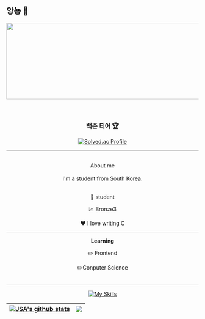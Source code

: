 ## 앙뇽 👋

<div align="center">
  <a href="https://github.com/devxb/gitanimals">
    <img src="https://render.gitanimals.org/lines/{SUN-AAA}?pet-id=1" width="2000" height="200"/>
  </a>
</div>

<br>
<br>

<div align="center">
  <h3>백준 티어 🏆</h3>
  <a href="https://solved.ac/profile/sunna0626">
    <img src="https://mazassumnida.wtf/api/generate_badge?boj=sunna0626" alt="Solved.ac Profile" />
  </a>
</div>

<hr>
<br />

<div align="center">
  About me
  <br>
  <br>
  I'm a student from South Korea.
  <br>
  <br>

💼 student

📈 Bronze3

❤️ I love writing C

<hr>

**Learning**

✏️ Frontend

✏️Conputer Science
<br>
<br>
<hr>

[![My Skills](https://skillicons.dev/icons?i=js,html,css,c,py)](https://skillicons.dev)

| <a href="https://github.com/SUN-AAA/github-readme-stats"><img align="center" src="https://github-readme-stats.vercel.app/api?username=SUN-AAA&show_icons=true&include_all_commits=true&theme=buefy&hide_border=true" alt="JSA's github stats" /></a> | <a href="https://github.com/SUN-AAA/github-readme-stats"><img align="center" src="https://github-readme-stats.vercel.app/api/top-langs/?username=SUN-AAA&layout=compact&theme=buefy&hide_border=true" /></a> |
| ---------------------------------------------------------------------------------------------------------------------------------------------------------------------------------------------------------------------------------------------------- | ------------------------------------------------------------------------------------------------------------------------------------------------------------------------------------------------------------ |
</div>



